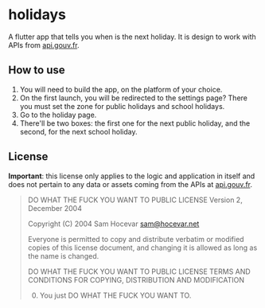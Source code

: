 # holidays

A flutter app that tells you when is the next holiday.
It is design to work with APIs from [api.gouv.fr](https://api.gouv.fr).

## How to use

1.  You will need to build the app, on the platform of your choice.
2.  On the first launch, you will be redirected to the settings page? There you must set the zone for public holidays and school holidays.
3.  Go to the holiday page.
4.  There'll be two boxes: the first one for the next public holiday, and the second, for the next school holiday.

## License

**Important**: this license only applies to the logic and application in itself and does not pertain to any data or assets coming from the APIs at [api.gouv.fr](https://api.gouv.fr).

> DO WHAT THE FUCK YOU WANT TO PUBLIC LICENSE
> Version 2, December 2004
>
> Copyright (C) 2004 Sam Hocevar <sam@hocevar.net>
>
> Everyone is permitted to copy and distribute verbatim or modified
> copies of this license document, and changing it is allowed as long
> as the name is changed.
>
> DO WHAT THE FUCK YOU WANT TO PUBLIC LICENSE
> TERMS AND CONDITIONS FOR COPYING, DISTRIBUTION AND MODIFICATION
>
> 0. You just DO WHAT THE FUCK YOU WANT TO.
